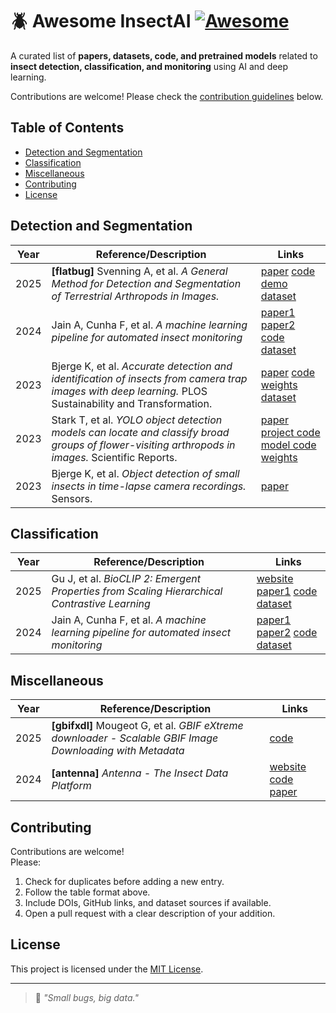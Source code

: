 # 🪲 Awesome InsectAI [![Awesome](https://awesome.re/badge.svg)](https://awesome.re)

A curated list of **papers, datasets, code, and pretrained models** related to **insect detection, classification, and monitoring** using AI and deep learning.  

Contributions are welcome! Please check the [contribution guidelines](#contributing) below.

## Table of Contents
- [Detection and Segmentation](#detection-and-segmentation)
- [Classification](#classification)
- [Miscellaneous](#miscellaneous)
- [Contributing](#contributing)
- [License](#license)

## Detection and Segmentation

| Year | Reference/Description | Links |
|------|-----------------------|-------|
| 2025 | **[flatbug]** Svenning A, et al. *A General Method for Detection and Segmentation of Terrestrial Arthropods in Images.* | [paper](https://www.biorxiv.org/content/10.1101/2025.04.08.647223v1) [code](https://github.com/darsa-group/flat-bug) [demo](https://colab.research.google.com/github/darsa-group/flat-bug/blob/master/docs/flat-bug.ipynb) [dataset](https://zenodo.org/records/14761447) |
| 2024 | Jain A, Cunha F, et al. *A machine learning pipeline for automated insect monitoring* | [paper1](https://arxiv.org/abs/2406.13031) [paper2](https://eccv.ecva.net/virtual/2024/poster/859) [code](https://github.com/RolnickLab/ami-ml/tree/main) [dataset](https://github.com/RolnickLab/ami-dataset) |
| 2023 | Bjerge K, et al. *Accurate detection and identification of insects from camera trap images with deep learning.* PLOS Sustainability and Transformation. | [paper](https://doi.org/10.1371/journal.pstr.0000051) [code](https://github.com/ultralytics/yolov5) [weights](https://zenodo.org/records/7395752) [dataset](https://zenodo.org/records/7395752) |
| 2023 | Stark T, et al. *YOLO object detection models can locate and classify broad groups of flower-visiting arthropods in images.* Scientific Reports. | [paper](https://doi.org/10.1038/s41598-023-43482-3) [project code](https://github.com/stark-t/PAI/tree/main) [model code](https://github.com/ultralytics/yolov5) [weights](https://github.com/stark-t/PAI/tree/main/detectors/trained_weights) |
| 2023 | Bjerge K, et al. *Object detection of small insects in time-lapse camera recordings.* Sensors. | [paper](https://doi.org/10.3390/s23167242) |

## Classification

| Year | Reference/Description | Links |
|------|-----------------------|-------|
| 2025 | Gu J, et al. *BioCLIP 2: Emergent Properties from Scaling Hierarchical Contrastive Learning* | [website](https://imageomics.github.io/bioclip-2/) [paper1](http://arxiv.org/abs/2505.23883) [code](https://github.com/Imageomics/bioclip-2) [dataset](https://huggingface.co/datasets/imageomics/TreeOfLife-200M) |
| 2024 | Jain A, Cunha F, et al. *A machine learning pipeline for automated insect monitoring* | [paper1](https://arxiv.org/abs/2406.13031) [paper2](https://eccv.ecva.net/virtual/2024/poster/859) [code](https://github.com/RolnickLab/ami-ml/tree/main) [dataset](https://github.com/RolnickLab/ami-dataset) |

## Miscellaneous

| Year | Reference/Description | Links |
|------|-----------------------|-------|
| 2025 | **[gbifxdl]** Mougeot G, et al. *GBIF eXtreme downloader - Scalable GBIF Image Downloading with Metadata* | [code](https://github.com/GuillaumeMougeot/gbifxdl) |
| 2024 | **[antenna]** *Antenna - The Insect Data Platform* | [website](https://www.insectai.org/) [code](https://github.com/RolnickLab/antenna) [paper](https://arxiv.org/abs/2406.12452) |


## Contributing

Contributions are welcome!  
Please:
1. Check for duplicates before adding a new entry.  
2. Follow the table format above.  
3. Include DOIs, GitHub links, and dataset sources if available.  
4. Open a pull request with a clear description of your addition.


## License

This project is licensed under the [MIT License](LICENSE).

---

> 🦋 *"Small bugs, big data."*
